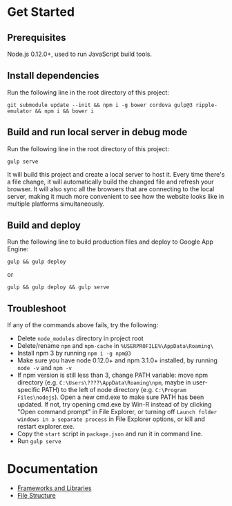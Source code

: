 # Get Started
## Prerequisites

Node.js 0.12.0+, used to run JavaScript build tools.

## Install dependencies

Run the following line in the root directory of this project:

`git submodule update --init && npm i -g bower cordova gulp@3 ripple-emulator && npm i && bower i`

## Build and run local server in debug mode

Run the following line in the root directory of this project:

`gulp serve`

It will build this project and create a local server to host it.
Every time there's a file change, it will automatically build the changed file and refresh your browser.
It will also sync all the browsers that are connecting to the local server,
making it much more convenient to see how the website looks like in multiple platforms simultaneously.

## Build and deploy

Run the following line to build production files and deploy to Google App Engine:

`gulp && gulp deploy`

or

`gulp && gulp deploy && gulp serve`

## Troubleshoot

If any of the commands above fails, try the following:

* Delete `node_modules` directory in project root
* Delete/rename `npm` and `npm-cache` in `%USERPROFILE%\AppData\Roaming\`
* Install npm 3 by running `npm i -g npm@3`
* Make sure you have node 0.12.0+ and npm 3.1.0+ installed, by running `node -v` and `npm -v`
* If npm version is still less than 3, change PATH variable:
move npm directory (e.g. `C:\Users\????\AppData\Roaming\npm`, maybe in user-specific PATH)
to the left of node directory (e.g. `C:\Program Files\nodejs`).
Open a new cmd.exe to make sure PATH has been updated.
If not, try opening cmd.exe by Win-R instead of by clicking "Open command prompt" in File Explorer,
or turning off `Launch folder windows in a separate process` in File Explorer options,
or kill and restart explorer.exe.
* Copy the `start` script in `package.json` and run it in command line.
* Run `gulp serve`

# Documentation

* [Frameworks and Libraries](https://github.com/skooter500/tunepal-web/wiki/Frameworks-and-Libraries)
* [File Structure](https://github.com/skooter500/tunepal-web/wiki/File-Structure)
